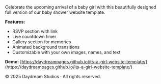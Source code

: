 
Celebrate the upcoming arrival of a baby girl with this beautifully designed full version of our baby shower website template.

**Features:**
- RSVP section with link
- Live countdown timer
- Gallery section for memories
- Animated background transitions
- Customizable with your own images, names, and text

**Demo:** [https://daydreampages.github.io/its-a-girl-website-template/](https://daydreampages.github.io/its-a-girl-website-template/)

© 2025 Daydream Studios · All rights reserved.
